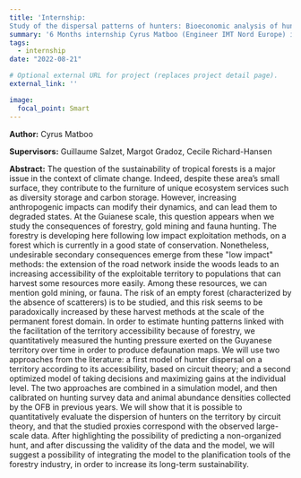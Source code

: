 ```yaml
---
title: 'Internship: 
Study of the dispersal patterns of hunters: Bioeconomic analysis of hunted wildlife populations on the French Guiana coastline'
summary: '6 Months internship Cyrus Matboo (Engineer IMT Nord Europe) in collaboration with OFB french guiana.'
tags: 
  - internship
date: "2022-08-21"

# Optional external URL for project (replaces project detail page).
external_link: ''

image:
  focal_point: Smart
---
```


**Author:** Cyrus Matboo

**Supervisors:** Guillaume Salzet, Margot Gradoz, Cecile Richard-Hansen


**Abstract:** The question of the sustainability of tropical forests is a major issue in the context of climate change. Indeed, despite these area’s small
surface, they contribute to the furniture of unique ecosystem services such as diversity storage and carbon storage. However, increasing
anthropogenic impacts can modify their dynamics, and can lead them to degraded states.
At the Guianese scale, this question appears when we study the consequences of forestry, gold mining and fauna hunting. The forestry is
developing here following low impact exploitation methods, on a forest which is currently in a good state of conservation. Nonetheless,
undesirable secondary consequences emerge from these "low impact" methods: the extension of the road network inside the woods leads
to an increasing accessibility of the exploitable territory to populations that can harvest some resources more easily. Among these
resources, we can mention gold mining, or fauna. The risk of an empty forest (characterized by the absence of scatterers) is to be studied,
and this risk seems to be paradoxically increased by these harvest methods at the scale of the permanent forest domain.
In order to estimate hunting patterns linked with the facilitation of the territory accessibility because of forestry, we quantitatively measured
the hunting pressure exerted on the Guyanese territory over time in order to produce defaunation maps. We will use two approaches from
the literature: a first model of hunter dispersal on a territory according to its accessibility, based on circuit theory; and a second optimized
model of taking decisions and maximizing gains at the individual level. The two approaches are combined in a simulation model, and then
calibrated on hunting survey data and animal abundance densities collected by the OFB in previous years.
We will show that it is possible to quantitatively evaluate the dispersion of hunters on the territory by circuit theory, and that the studied
proxies correspond with the observed large-scale data. After highlighting the possibility of predicting a non-organized hunt, and after
discussing the validity of the data and the model, we will suggest a possibility of integrating the model to the planification tools of the
forestry industry, in order to increase its long-term sustainability.
